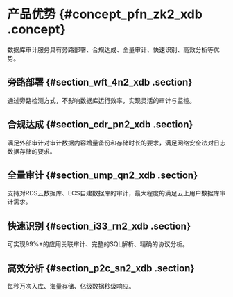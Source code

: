# 产品优势 {#concept_pfn_zk2_xdb .concept}

数据库审计服务具有旁路部署、合规达成、全量审计、快速识别、高效分析等优势。

## 旁路部署 {#section_wft_4n2_xdb .section}

通过旁路检测方式，不影响数据库运行效率，实现灵活的审计与监控。

## 合规达成 {#section_cdr_pn2_xdb .section}

满足外部审计对审计数据内容增量备份和存储时长的要求，满足网络安全法对日志数据存储的要求。

## 全量审计 {#section_ump_qn2_xdb .section}

支持对RDS云数据库、ECS自建数据库的审计，最大程度的满足云上用户数据库审计需求。

## 快速识别 {#section_i33_rn2_xdb .section}

可实现99%+的应用关联审计、完整的SQL解析、精确的协议分析。

## 高效分析 {#section_p2c_sn2_xdb .section}

每秒万次入库、海量存储、亿级数据秒级响应。

